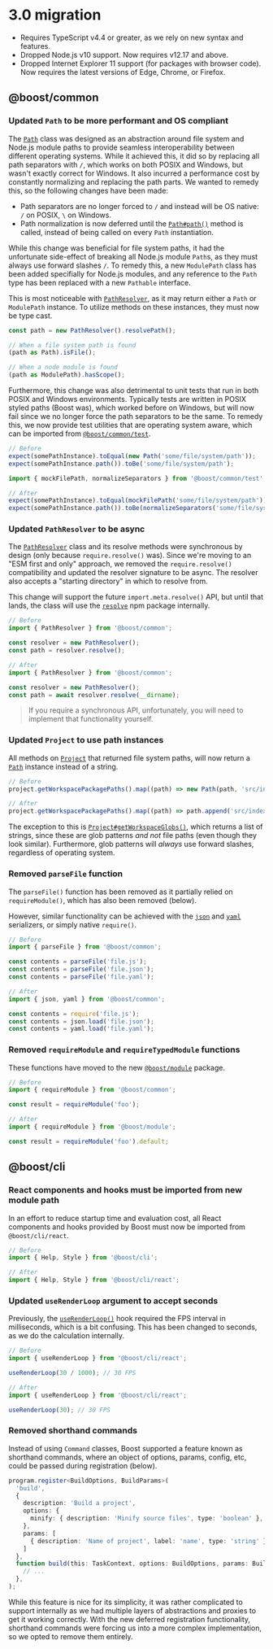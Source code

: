 # 3.0 migration

- Requires TypeScript v4.4 or greater, as we rely on new syntax and features.
- Dropped Node.js v10 support. Now requires v12.17 and above.
- Dropped Internet Explorer 11 support (for packages with browser code). Now requires the latest
  versions of Edge, Chrome, or Firefox.

## @boost/common

### Updated `Path` to be more performant and OS compliant

The [`Path`](/api/common/class/PathResolver) class was designed as an abstraction around file system
and Node.js module paths to provide seamless interoperability between different operating systems.
While it achieved this, it did so by replacing all path separators with `/`, which works on both
POSIX and Windows, but wasn't exactly correct for Windows. It also incurred a performance cost by
constantly normalizing and replacing the path parts. We wanted to remedy this, so the following
changes have been made:

- Path separators are no longer forced to `/` and instead will be OS native: `/` on POSIX, `\` on
  Windows.
- Path normalization is now deferred until the [`Path#path()`](/api/common/class/Path#path) method
  is called, instead of being called on every `Path` instantiation.

While this change was beneficial for file system paths, it had the unfortunate side-effect of
breaking all Node.js module `Path`s, as they must always use forward slashes `/`. To remedy this, a
new `ModulePath` class has been added specifially for Node.js modules, and any reference to the
`Path` type has been replaced with a new `Pathable` interface.

This is most noticeable with [`PathResolver`](/api/common/class/PathResolver), as it may return
either a `Path` or `ModulePath` instance. To utilize methods on these instances, they must now be
type cast.

```ts
const path = new PathResolver().resolvePath();

// When a file system path is found
(path as Path).isFile();

// When a node module is found
(path as ModulePath).hasScope();
```

Furthermore, this change was also detrimental to unit tests that run in both POSIX and Windows
environments. Typically tests are written in POSIX styled paths (Boost was), which worked before on
Windows, but will now fail since we no longer force the path separators to be the same. To remedy
this, we now provide test utilities that are operating system aware, which can be imported from
[`@boost/common/test`](/api/common-test).

```ts
// Before
expect(somePathInstance).toEqual(new Path('some/file/system/path'));
expect(somePathInstance.path()).toBe('some/file/system/path');
```

```ts
import { mockFilePath, normalizeSeparators } from '@boost/common/test';

// After
expect(somePathInstance).toEqual(mockFilePath('some/file/system/path'));
expect(somePathInstance.path()).toBe(normalizeSeparators('some/file/system/path'));
```

### Updated `PathResolver` to be async

The [`PathResolver`](/api/common/class/PathResolver) class and its resolve methods were synchronous
by design (only because `require.resolve()` was). Since we're moving to an "ESM first and only"
approach, we removed the `require.resolve()` compatibility and updated the resolver signature to be
async. The resolver also accepts a "starting directory" in which to resolve from.

This change will support the future `import.meta.resolve()` API, but until that lands, the class
will use the [`resolve`](npmjs.com/resolve) npm package internally.

```ts
// Before
import { PathResolver } from '@boost/common';

const resolver = new PathResolver();
const path = resolver.resolve();
```

```ts
// After
import { PathResolver } from '@boost/common';

const resolver = new PathResolver();
const path = await resolver.resolve(__dirname);
```

> If you require a synchronous API, unfortunately, you will need to implement that functionality
> yourself.

### Updated `Project` to use path instances

All methods on [`Project`](/api/common/class/Project) that returned file system paths, will now
return a [`Path`](/api/common/class/Path) instance instead of a string.

```ts
// Before
project.getWorkspacePackagePaths().map((path) => new Path(path, 'src/index.ts'));
```

```ts
// After
project.getWorkspacePackagePaths().map((path) => path.append('src/index.ts'));
```

The exception to this is
[`Project#getWorkspaceGlobs()`](/api/common/class/Project#getWorkspaceGlobs), which returns a list
of strings, since these are glob patterns _and not_ file paths (even though they look similar).
Furthermore, glob patterns will _always_ use forward slashes, regardless of operating system.

### Removed `parseFile` function

The `parseFile()` function has been removed as it partially relied on `requireModule()`, which has
also been removed (below).

However, similar functionality can be achieved with the [`json`](/api/common/namespace/json) and
[`yaml`](/api/common/namespace/yaml) serializers, or simply native `require()`.

```ts
// Before
import { parseFile } from '@boost/common';

const contents = parseFile('file.js');
const contents = parseFile('file.json');
const contents = parseFile('file.yaml');
```

```ts
// After
import { json, yaml } from '@boost/common';

const contents = require('file.js');
const contents = json.load('file.json');
const contents = yaml.load('file.yaml');
```

### Removed `requireModule` and `requireTypedModule` functions

These functions have moved to the new [`@boost/module`](../module.mdx) package.

```ts
// Before
import { requireModule } from '@boost/common';

const result = requireModule('foo');
```

```ts
// After
import { requireModule } from '@boost/module';

const result = requireModule('foo').default;
```

## @boost/cli

### React components and hooks must be imported from new module path

In an effort to reduce startup time and evaluation cost, all React components and hooks provided by
Boost must now be imported from `@boost/cli/react`.

```ts
// Before
import { Help, Style } from '@boost/cli';
```

```ts
// After
import { Help, Style } from '@boost/cli/react';
```

### Updated `useRenderLoop` argument to accept seconds

Previously, the [`useRenderLoop()`](/api/cli-react/function/useRenderLoop) hook required the FPS
interval in milliseconds, which is a bit confusing. This has been changed to seconds, as we do the
calculation internally.

```ts
// Before
import { useRenderLoop } from '@boost/cli/react';

useRenderLoop(30 / 1000); // 30 FPS
```

```ts
// After
import { useRenderLoop } from '@boost/cli/react';

useRenderLoop(30); // 30 FPS
```

### Removed shorthand commands

Instead of using `Command` classes, Boost supported a feature known as shorthand commands, where an
object of options, params, config, etc, could be passed during registration (below).

```ts
program.register<BuildOptions, BuildParams>(
  'build',
  {
    description: 'Build a project',
    options: {
      minify: { description: 'Minify source files', type: 'boolean' },
    },
    params: [
      { description: 'Name of project', label: 'name', type: 'string' }
    ]
  },
  function build(this: TaskContext, options: BuildOptions, params: BuildParams, rest: string[]) => {
    // ...
  },
);
```

While this feature is nice for its simplicity, it was rather complicated to support internally as we
had multiple layers of abstractions and proxies to get it working correctly. With the new deferred
registration functionality, shorthand commands were forcing us into a more complex implementation,
so we opted to remove them entirely.
